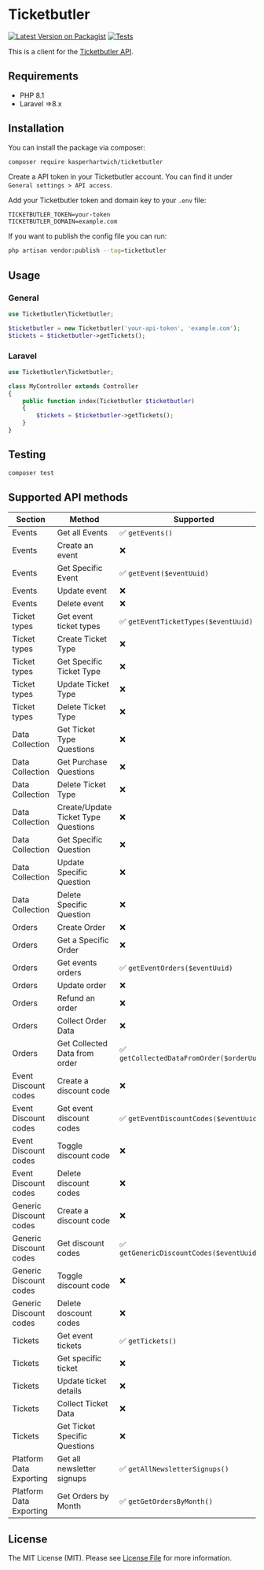 # Ticketbutler

[![Latest Version on Packagist](https://img.shields.io/packagist/v/kasperhartwich/ticketbutler.svg?style=flat-square)](https://packagist.org/packages/kasperhartwich/ticketbutler)
[![Tests](https://img.shields.io/github/actions/workflow/status/kasperhartwich/ticketbutler/tests.yml?branch=main&label=tests&style=flat-square)](https://github.com/kasperhartwich/ticketbutler/actions/workflows/tests.yml)


This is a client for the [Ticketbutler API](https://lab.ticketbutler.io).

## Requirements
* PHP 8.1
* Laravel =>8.x

## Installation

You can install the package via composer:

``` bash
composer require kasperhartwich/ticketbutler
```

Create a API token in your Ticketbutler account. You can find it under `General settings > API access`.

Add your Ticketbutler token and domain key to your `.env` file:
``` dotenv
TICKETBUTLER_TOKEN=your-token
TICKETBUTLER_DOMAIN=example.com
```

If you want to publish the config file you can run:
``` bash
php artisan vendor:publish --tag=ticketbutler
```

## Usage

### General
``` php
use Ticketbutler\Ticketbutler;

$ticketbutler = new Ticketbutler('your-api-token', 'example.com');
$tickets = $ticketbutler->getTickets();
```
    
### Laravel
``` php
use Ticketbutler\Ticketbutler;

class MyController extends Controller
{
    public function index(Ticketbutler $ticketbutler)
    {
        $tickets = $ticketbutler->getTickets();
    }
}
```

## Testing

``` bash
composer test
```

## Supported API methods
| Section                 | Method                              | Supported                                 |
|-------------------------|-------------------------------------|-------------------------------------------|
| Events                  | Get all Events                      | ✅ `getEvents()`                           |
| Events                  | Create an event                     | ❌                                         |
| Events                  | Get Specific Event                  | ✅ `getEvent($eventUuid)`                  |
| Events                  | Update event                        | ❌                                         |
| Events                  | Delete event                        | ❌                                         |
| Ticket types            | Get event ticket types              | ✅ `getEventTicketTypes($eventUuid)`       |
| Ticket types            | Create Ticket Type                  | ❌                                         |
| Ticket types            | Get Specific Ticket Type            | ❌                                         |
| Ticket types            | Update Ticket Type                  | ❌                                         |
| Ticket types            | Delete Ticket Type                  | ❌                                         |
| Data Collection         | Get Ticket Type Questions           | ❌                                         |
| Data Collection         | Get Purchase Questions              | ❌                                         |
| Data Collection         | Delete Ticket Type                  | ❌                                         |
| Data Collection         | Create/Update Ticket Type Questions | ❌                                         |
| Data Collection         | Get Specific Question               | ❌                                         |
| Data Collection         | Update Specific Question            | ❌                                         |
| Data Collection         | Delete Specific Question            | ❌                                         |
| Orders                  | Create Order                        | ❌                                         |
| Orders                  | Get a Specific Order                | ❌                                         |
| Orders                  | Get events orders                   | ✅ `getEventOrders($eventUuid)`            |
| Orders                  | Update order                        | ❌                                         |
| Orders                  | Refund an order                     | ❌                                         |
| Orders                  | Collect Order Data                  | ❌                                         |
| Orders                  | Get Collected Data from order       | ✅ `getCollectedDataFromOrder($orderUuid)` |
| Event Discount codes    | Create a discount code              | ❌                                         |
| Event Discount codes    | Get event discount codes            | ✅ `getEventDiscountCodes($eventUuid)`     |
| Event Discount codes    | Toggle discount code                | ❌                                         |
| Event Discount codes    | Delete discount codes               | ❌                                         |
| Generic Discount codes  | Create a discount code              | ❌                                         |
| Generic Discount codes  | Get discount codes                  | ✅ `getGenericDiscountCodes($eventUuid)`   |
| Generic Discount codes  | Toggle discount code                | ❌                                         |
| Generic Discount codes  | Delete doscount codes               | ❌                                         |
| Tickets                 | Get event tickets                   | ✅ `getTickets()`                          |
| Tickets                 | Get specific ticket                 | ❌                                         |
| Tickets                 | Update ticket details               | ❌                                         |
| Tickets                 | Collect Ticket Data                 | ❌                                         |
| Tickets                 | Get Ticket Specific Questions       | ❌                                         |
| Platform Data Exporting | Get all newsletter signups          | ✅ `getAllNewsletterSignups()`             |
| Platform Data Exporting | Get Orders by Month                 | ✅ `getGetOrdersByMonth()`                 |

## License

The MIT License (MIT). Please see [License File](LICENSE.md) for more information.